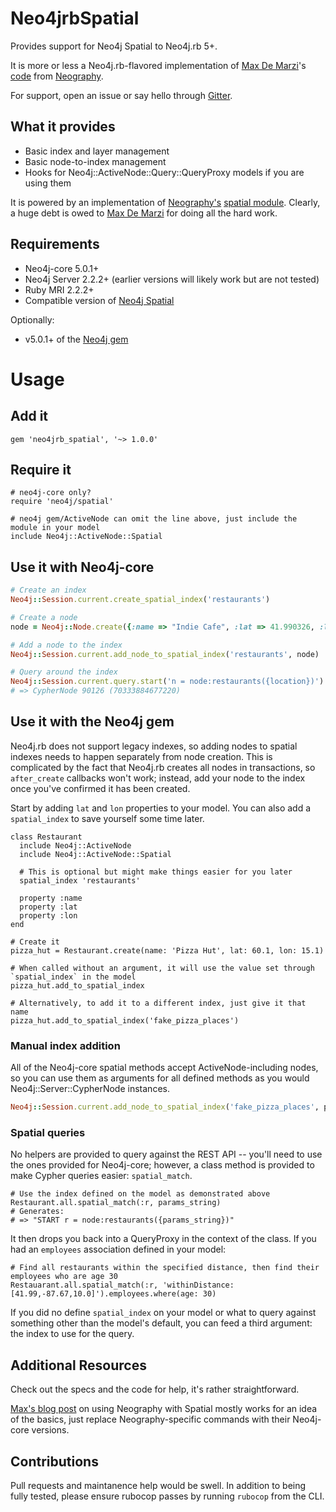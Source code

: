 # Neo4jrbSpatial

Provides support for Neo4j Spatial to Neo4j.rb 5+.

It is more or less a Neo4j.rb-flavored implementation of [Max De Marzi](https://github.com/maxdemarzi)'s
[code](https://github.com/maxdemarzi/neography/blob/46be2bb3c66aea14e707b1e6f82937e65f686ccc/lib/neography/rest/spatial.rb) from
[Neography](https://github.com/maxdemarzi/neography).

For support, open an issue or say hello through [Gitter](https://gitter.im/neo4jrb/neo4j).

## What it provides

* Basic index and layer management
* Basic node-to-index management
* Hooks for Neo4j::ActiveNode::Query::QueryProxy models if you are using them

It is powered by an implementation of [Neography's](https://github.com/maxdemarzi/neography) [spatial module](https://github.com/maxdemarzi/neography/blob/46be2bb3c66aea14e707b1e6f82937e65f686ccc/lib/neography/rest/spatial.rb).
Clearly, a huge debt is owed to [Max De Marzi](https://github.com/maxdemarzi) for doing all the hard work.

## Requirements

* Neo4j-core 5.0.1+
* Neo4j Server 2.2.2+ (earlier versions will likely work but are not tested)
* Ruby MRI 2.2.2+
* Compatible version of [Neo4j Spatial](https://github.com/neo4j-contrib/spatial)

Optionally:

* v5.0.1+ of the [Neo4j gem](https://github.com/neo4jrb/neo4j)

# Usage

## Add it

```
gem 'neo4jrb_spatial', '~> 1.0.0'
```

## Require it

```
# neo4j-core only?
require 'neo4j/spatial'

# neo4j gem/ActiveNode can omit the line above, just include the module in your model
include Neo4j::ActiveNode::Spatial
```

## Use it with Neo4j-core

```ruby
# Create an index
Neo4j::Session.current.create_spatial_index('restaurants')

# Create a node
node = Neo4j::Node.create({:name => "Indie Cafe", :lat => 41.990326, :lon => -87.672907 }, :Restaurant)

# Add a node to the index
Neo4j::Session.current.add_node_to_spatial_index('restaurants', node)

# Query around the index
Neo4j::Session.current.query.start('n = node:restaurants({location})').params(location: 'withinDistance:[41.99,-87.67,10.0]').pluck(:n)
# => CypherNode 90126 (70333884677220)
```

## Use it with the Neo4j gem

 Neo4j.rb does not support legacy indexes, so adding nodes to spatial indexes needs to happen separately from node creation. This is complicated by the fact that Neo4j.rb creates all nodes in transactions, so `after_create` callbacks won't work; instead, add your node to the index once you've confirmed it has been created.
 
 Start by adding `lat` and `lon` properties to your model. You can also add a `spatial_index` to save yourself some time later.
 
 ```
 class Restaurant
   include Neo4j::ActiveNode
   include Neo4j::ActiveNode::Spatial
   
   # This is optional but might make things easier for you later
   spatial_index 'restaurants'
   
   property :name
   property :lat
   property :lon
 end
 
 # Create it
 pizza_hut = Restaurant.create(name: 'Pizza Hut', lat: 60.1, lon: 15.1)
 
 # When called without an argument, it will use the value set through `spatial_index` in the model
 pizza_hut.add_to_spatial_index
 
 # Alternatively, to add it to a different index, just give it that name
 pizza_hut.add_to_spatial_index('fake_pizza_places')
 ```

### Manual index addition

All of the Neo4j-core spatial methods accept ActiveNode-including nodes, so you can use them as arguments for all defined methods as you would Neo4j::Server::CypherNode instances.

```ruby
Neo4j::Session.current.add_node_to_spatial_index('fake_pizza_places', pizza_hut)
```

### Spatial queries

No helpers are provided to query against the REST API -- you'll need to use the ones provided for Neo4j-core; however, a class method is provided to make Cypher queries easier: `spatial_match`.

```
# Use the index defined on the model as demonstrated above
Restaurant.all.spatial_match(:r, params_string)
# Generates:
# => "START r = node:restaurants({params_string})"
```

It then drops you back into a QueryProxy in the context of the class. If you had an `employees` association defined in your model:
 
 ```
 # Find all restaurants within the specified distance, then find their employees who are age 30
 Restauarant.all.spatial_match(:r, 'withinDistance:[41.99,-87.67,10.0]').employees.where(age: 30)
 ```
 
If you did no define `spatial_index` on your model or what to query against something other than the model's default, you can feed a third argument: the index to use for the query.

## Additional Resources

Check out the specs and the code for help, it's rather straightforward.

[Max's blog post](http://maxdemarzi.com/2014/01/31/neo4j-spatial-part-1/) on using Neography with Spatial
mostly works for an idea of the basics, just replace Neography-specific commands with their Neo4j-core versions.

## Contributions

Pull requests and maintanence help would be swell. In addition to being fully tested, please ensure rubocop passes by running `rubocop` from the CLI. 
